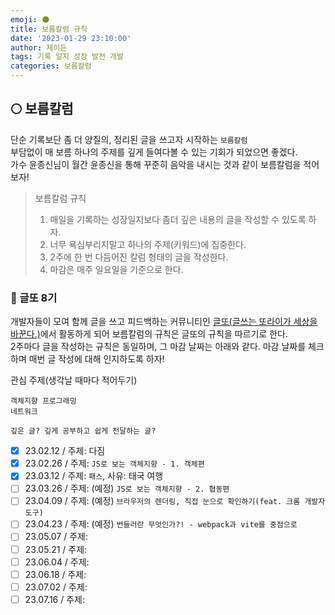 ```yaml
---
emoji: 🌑
title: 보름칼럼 규칙
date: '2023-01-29 23:10:00'
author: 제이든
tags: 기록 일지 성장 발전 개발
categories: 보름칼럼
---
```


## 🌕 보름칼럼

단순 기록보단 좀 더 양질의, 정리된 글을 쓰고자 시작하는 `보름칼럼`<br/>
부담없이 매 보름 하나의 주제를 깊게 들여다볼 수 있는 기회가 되었으면 좋겠다.<br/>
가수 윤종신님이 월간 윤종신을 통해 꾸준히 음악을 내시는 것과 같이 보름칼럼을 적어보자!

> 보름칼럼 규칙
>
> 1. 매일을 기록하는 성장일지보다 좀더 깊은 내용의 글을 작성할 수 있도록 하자.
> 2. 너무 욕심부리지말고 하나의 주제(키워드)에 집중한다.
> 3. 2주에 한 번 다듬어진 칼럼 형태의 글을 작성한다.
> 4. 마감은 매주 일요일을 기준으로 한다.

### 📃 글또 8기

개발자들이 모여 함께 글을 쓰고 피드백하는 커뮤니티인 [글또(글쓰는 또라이가 세상을 바꾼다.)](https://www.notion.so/zzsza/ac5b18a482fb4df497d4e8257ad4d516)에서 
활동하게 되어 보름칼럼의 규칙은 글또의 규칙을 따르기로 한다.<br/>
2주마다 글을 작성하는 규칙은 동일하며, 그 마감 날짜는 아래와 같다. 마감 날짜를 체크하며 매번 글 작성에 대해 인지하도록 하자!<br/>

관심 주제(생각날 때마다 적어두기)

```
객체지향 프로그래밍
네트워크

깊은 글? 깊게 공부하고 쉽게 전달하는 글?
```

- [x] 23.02.12 / 주제: 다짐
- [x] 23.02.26 / 주제: `JS로 보는 객체지향 - 1. 객체편`
- [x] 23.03.12 / 주제: `패스`, 사유: 태국 여행
- [ ] 23.03.26 / 주제: (예정) `JS로 보는 객체지향 - 2. 협동편`
- [ ] 23.04.09 / 주제: (예정) `브라우저의 렌더링, 직접 눈으로 확인하기(feat. 크롬 개발자 도구)`
- [ ] 23.04.23 / 주제: (예정) `번들러란 무엇인가?! - webpack과 vite를 중점으로`
- [ ] 23.05.07 / 주제:
- [ ] 23.05.21 / 주제:
- [ ] 23.06.04 / 주제:
- [ ] 23.06.18 / 주제:
- [ ] 23.07.02 / 주제:
- [ ] 23.07.16 / 주제:

```toc

```
